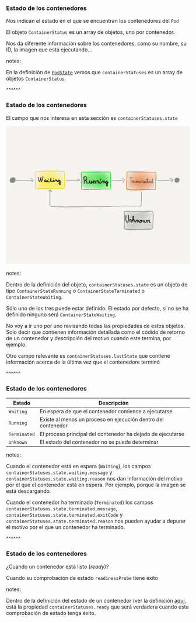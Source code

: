 ### Estado de los contenedores

Nos indican el estado en el que se encuentran los contenedores del `Pod`

El objeto `ContainerStatus` es un array de objetos, uno por contenedor. 

Nos da diferente información sobre los 
contenedores, como su nombre, su ID, la imagen que está ejecutando...

notes:

En la definición de [`PodState`](https://kubernetes.io/docs/reference/kubernetes-api/workload-resources/pod-v1/#PodStatus)
vemos que `containerStatuses` es un array de objetos `ContainerStatus`.

^^^^^^

### Estado de los contenedores

El campo que nos interesa en esta sección es `containerStatuses.state`

<img class="r-stretch" src="../../images/container_status.png" alt="Pod scheduling">


notes:

Dentro de la definición del objeto, `containerStatuses.state` es un objeto de tipo
`ContainerStateRunning` o `ContainerStateTerminated` o `ContainerStateWaiting`.

Sólo uno de los tres puede estar definido. El estado por defecto, si no se ha definido
ninguno será `ContainerStateWaiting`.

No voy a ir uno por uno revisando todas las propiedades de estos objetos. Solo
decir que contienen información detallada como el códido de retorno de un contenedor
y descripción del motivo cuando este termina, por ejemplo.

Otro campo relevante es `containerStatuses.lastState` que contiene información 
acerca de la última vez que el contenedore terminó

^^^^^^

### Estado de los contenedores

| Estado | Descripción  |
| ------------------------- | - |
| `Waiting` | En espera de que el contenedor comience a ejecutarse |
| `Running` | Existe al menos un proceso en ejecución dentro del contenedor |
| `Terminated` | El proceso principal del contenedor ha dejado de ejecutarse |
| `Unknown` | El estado del contenedor no se puede determinar |


notes:

Cuando el contenedor está en espera (`Waiting`), los campos `containerStatuses.state.waiting.message`
y `containerStatuses.state.waiting.reason` nos dan información del motivo por el que
el contenedor está en espera. Por ejemplo, porque la imagen se está descargando.

Cuando el contenedor ha terminado (`Terminated`) los campos 
`containerStatuses.state.terminated.message`, `containerStatuses.state.terminated.exitCode` y
`containerStatuses.state.terminated.reason` nos pueden ayudar a depurar el motivo por el que 
un contenedor ha terminado.

^^^^^^
### Estado de los contenedores

¿Cuando un contenedor está listo (_ready_)?

Cuando su comprobación de estado `readinessProbe` tiene éxito

notes:

Dentro de la definición del estado de un contenedor 
(ver la definición [aquí](), 
está la propiedad 
`containerStatuses.ready` que será verdadera cuando esta comprobación de estado
tenga éxito.
